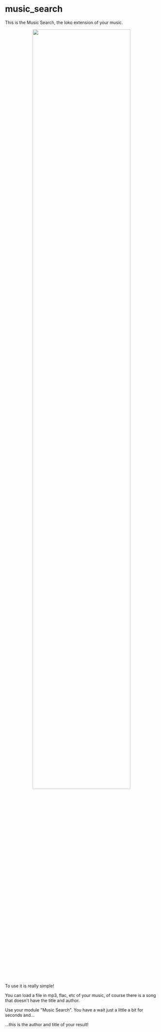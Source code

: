 # music_search

This is the Music Search, the loko extension of your music.

<p align="center"><img src="" width="80%" /></p>

To use it is really simple! 

You can load a file in mp3, flac, etc of your music, of course there is a song that 
doesn't have the title and author. 

Use your module "Music Search". You have a wait just a little a bit for seconds and... 

...this is the author and title of your result!
